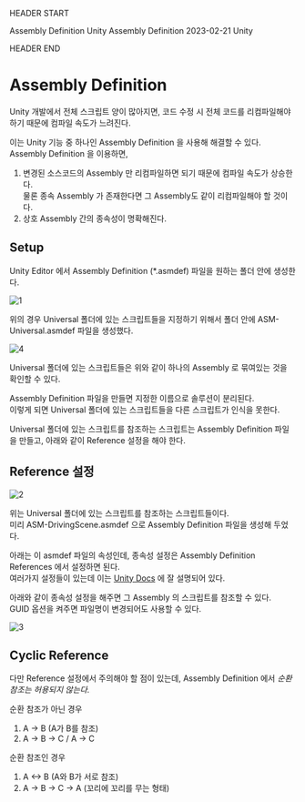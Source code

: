 HEADER START

Assembly Definition
Unity Assembly Definition
2023-02-21
Unity

HEADER END

# Assembly Definition

Unity 개발에서 전체 스크립트 양이 많아지면,
코드 수정 시 전체 코드를 리컴파일해야 하기 때문에 컴파일 속도가 느려진다.

이는 Unity 기능 중 하나인 Assembly Definition 을 사용해 해결할 수 있다.  
Assembly Definition 을 이용하면,

1. 변경된 소스코드의 Assembly 만 리컴파일하면 되기 때문에 컴파일 속도가 상승한다.  
   물론 종속 Assembly 가 존재한다면 그 Assembly도 같이 리컴파일해야 할 것이다.
2. 상호 Assembly 간의 종속성이 명확해진다.

## Setup

Unity Editor 에서 Assembly Definition (\*.asmdef) 파일을 원하는 폴더 안에 생성한다.

![1](/imgs/post_imgs/unity_asm_def/1.png)

위의 경우 Universal 폴더에 있는 스크립트들을 지정하기 위해서 폴더 안에 ASM-Universal.asmdef 파일을 생성했다.

![4](/imgs/post_imgs/unity_asm_def/4.png)

Universal 폴더에 있는 스크립트들은 위와 같이 하나의 Assembly 로 묶여있는 것을 확인할 수 있다.

Assembly Definition 파일을 만들면 지정한 이름으로 솔루션이 분리된다.  
이렇게 되면 Universal 폴더에 있는 스크립트들을 다른 스크립트가 인식을 못한다.

Universal 폴더에 있는 스크립트를 참조하는 스크립트는 Assembly Definition 파일을 만들고, 아래와 같이 Reference 설정을 해야 한다.

## Reference 설정

![2](/imgs/post_imgs/unity_asm_def/2.png)

위는 Universal 폴더에 있는 스크립트를 참조하는 스크립트들이다.  
미리 ASM-DrivingScene.asmdef 으로 Assembly Definition 파일을 생성해 두었다.

아래는 이 asmdef 파일의 속성인데, 종속성 설정은 Assembly Definition References 에서 설정하면 된다.  
여러가지 설정들이 있는데 이는 [Unity Docs](https://docs.unity3d.com/kr/current/Manual/ScriptCompilationAssemblyDefinitionFiles.html) 에 잘 설명되어 있다.

아래와 같이 종속성 설정을 해주면 그 Assembly 의 스크립트를 참조할 수 있다.  
GUID 옵션을 켜주면 파일명이 변경되어도 사용할 수 있다.

![3](/imgs/post_imgs/unity_asm_def/3.png)

## Cyclic Reference

다만 Reference 설정에서 주의해야 할 점이 있는데, Assembly Definition 에서 _순환 참조는 허용되지 않는다._

순환 참조가 아닌 경우

1. A -> B (A가 B를 참조)
2. A -> B -> C / A -> C

순환 참조인 경우

1. A <-> B (A와 B가 서로 참조)
2. A -> B -> C -> A (꼬리에 꼬리를 무는 형태)
